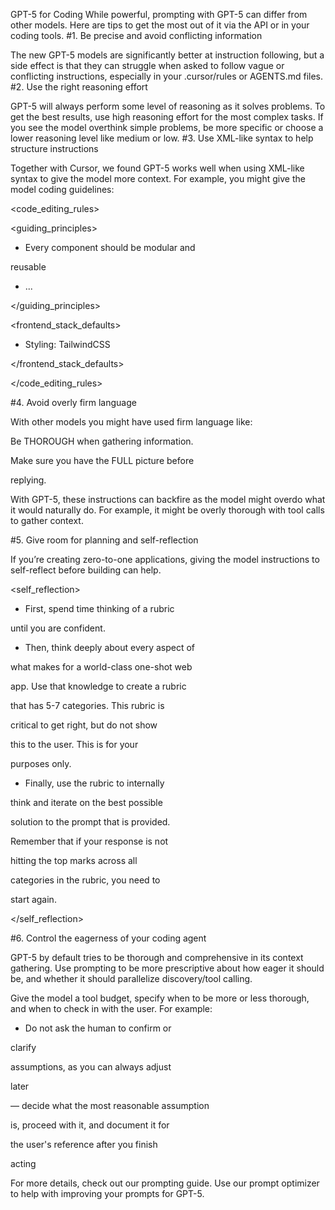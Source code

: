 
GPT-5 for Coding
While powerful, prompting with GPT-5 can differ from other models. Here are tips to get the most out of it via the API or in 
your coding tools.
#1. Be precise and avoid conflicting information


The new GPT-5 models are significantly better at 
instruction following, but a side effect is that they can 
struggle when asked to follow vague or conflicting 
instructions, especially in your .cursor/rules or AGENTS.md 
files.
#2. Use the right reasoning effort


GPT-5 will always perform some level of reasoning as it 
solves problems. To get the best results, use high reasoning 
effort for the most complex tasks. If you see the model 
overthink simple problems, be more specific or choose a 
lower reasoning level like medium or low.
#3. Use XML-like syntax to help structure 
instructions


Together with Cursor, we found GPT-5 works well when 
using XML-like syntax to give the model more context. For 
example, you might give the model coding guidelines:


 <code_editing_rules>

 <guiding_principles> 
 - Every component should be modular and

 reusable

 - ...

 </guiding_principles>

 <frontend_stack_defaults>

 - Styling: TailwindCSS

 </frontend_stack_defaults>

 </code_editing_rules>

#4. Avoid overly firm language


With other models you might have used firm language like:


 Be THOROUGH when gathering information. 

 Make sure you have the FULL picture before 

 replying.


With GPT-5, these instructions can backfire as the model 
might overdo what it would naturally do. For example, it 
might be overly thorough with tool calls to gather context.

#5. Give room for planning and self-reflection


If you’re creating zero-to-one applications, giving the model 
instructions to self-reflect before building can help.


 <self_reflection>

 - First, spend time thinking of a rubric 

 until you are confident.

 - Then, think deeply about every aspect of 

 what makes for a world-class one-shot web 

 app. Use that knowledge to create a rubric 

 that has 5-7 categories. This rubric is 

 critical to get right, but do not show 

 this to the user. This is for your 

 purposes only.

 - Finally, use the rubric to internally 

 think and iterate on the best possible 

 solution to the prompt that is provided.

 Remember that if your response is not

 hitting the top marks across all 

 categories in the rubric, you need to 

 start again.

 </self_reflection>

#6. Control the eagerness of your coding agent


GPT-5 by default tries to be thorough and comprehensive 
in its context gathering. Use prompting to be more 
prescriptive about how eager it should be, and whether it 
should parallelize discovery/tool calling.

Give the model a tool budget, specify when to be more or 
less thorough, and when to check in with the user. For 
example:


 <persistence>

 - Do not ask the human to confirm or 

 clarify 

 assumptions, as you can always adjust 

 later 

 — decide what the most reasonable assumption 

 is, proceed with it, and document it for 

 the user's reference after you finish 

 acting

 </persistence>

For more details, check out our prompting guide. Use our prompt optimizer to help with improving your prompts for GPT-5.